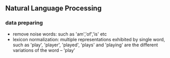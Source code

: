 ## Natural Language Processing

### data preparing
* remove noise words: such as 'am','of','is' etc
* lexicon normalization: multiple representations exhibited by single word, such as 'play', 'player', 'played', 'plays' and 'playing' are the different variations of the word – 'play'